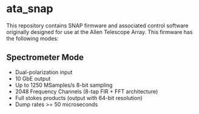 # ata_snap
This repository contains SNAP firmware and associated control software originally designed for use at the Allen Telescope Array.
This firmware has the following modes:

## Spectrometer Mode
* Dual-polarization input
* 10 GbE output
* Up to 1250 MSamples/s 8-bit sampling
* 2048 Frequency Channels (8-tap FIR + FFT architecture)
* Full stokes products (output with 64-bit resolution)
* Dump rates >= 50 microseconds
